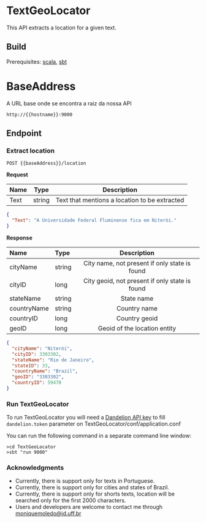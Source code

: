 # TextGeoLocator

This API extracts a location for a given text.

## Build

Prerequisites: [scala](https://www.scala-lang.org/download/), [sbt](http://www.scala-sbt.org/download.html)

# BaseAddress
A URL base onde se encontra a raiz da nossa API
```
http://{{hostname}}:9000
```


## Endpoint

### Extract location

```
POST {{baseAddress}}/location
```

<strong>Request</strong>
<br>

| Name   |  Type     |  Description |
|--------|:---------:|:-------------:|
| Text   |  string   | Text that mentions a location to be extracted |

```json
{
  "Text": "A Universidade Federal Fluminense fica em Niterói."
}
```

<strong>Response</strong>
<br>

| Name        |      Type     |  Description |
|:------------|:-------------|:-------------:|
| cityName    | string  | City name, not present if only state is found  |
| cityID      | long    | City geoid, not present if only state is found |
| stateName   | string  | State name |
| countryName | string  | Country name |
| countryID   | long    | Country geoid|
| geoID       | long    | Geoid of the location entity |

```json
{
  "cityName": "Niterói", 
  "cityID": 3303302,
  "stateName": "Rio de Janeiro",
  "stateID": 33,
  "countryName": "Brazil",
  "geoID": "3303302",
  "countryID": 59470
}

```

### Run TextGeoLocator

To run TextGeoLocator you will need a [Dandelion API key](https://dandelion.eu/profile/dashboard/) to fill `dandelion.token` parameter on TextGeoLocator/conf/application.conf


You can run the following command in a separate command line window:
```
>cd TextGeoLocator
>sbt "run 9000"
```


### Acknowledgments

* Currently, there is support only for texts in Portuguese.
* Currently, there is support only for cities and states of Brazil.
* Currently, there is support only for shorts texts, location will be searched only for the first 2000 characters.
* Users and developers are welcome to contact me through moniquemoledo@id.uff.br